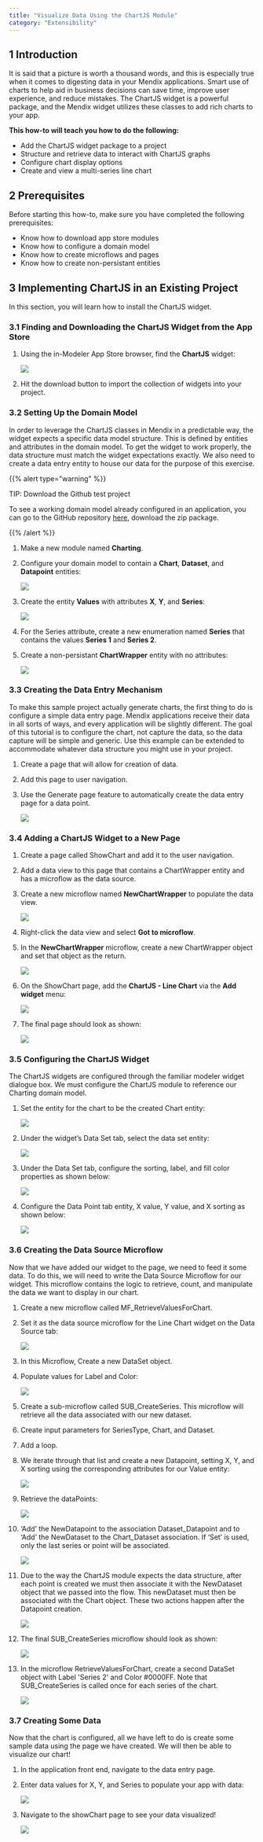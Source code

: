 ```yaml
---
title: "Visualize Data Using the ChartJS Module"
category: "Extensibility"
---
```


## 1 Introduction

It is said that a picture is worth a thousand words, and this is especially true when it comes to digesting data in your Mendix applications.  Smart use of charts to help aid in business decisions can save time, improve user experience, and reduce mistakes.  The ChartJS widget is a powerful package, and the Mendix widget utilizes these classes to add rich charts to your app.

**This how-to will teach you how to do the following:**

* Add the ChartJS widget package to a project
* Structure and retrieve data to interact with ChartJS graphs
* Configure chart display options
* Create  and view a multi-series line chart

## 2 Prerequisites

Before starting this how-to, make sure you have completed the following prerequisites:

*   Know how to download app store modules
*   Know how to configure a domain model
*   Know how to create microflows and pages
*   Know how to create non-persistant entities

## 3 Implementing ChartJS in an Existing Project

In this section, you will learn how to install the ChartJS widget.

### 3.1 Finding and Downloading the ChartJS Widget from the App Store

1.  Using the in-Modeler App Store browser, find the **ChartJS** widget:

    ![](attachments/19202962/19398991.png)
    
2.  Hit the download button to import the collection of widgets into your project.

### 3.2 Setting Up the Domain Model

In order to leverage the ChartJS classes in Mendix in a predictable way, the widget expects a specific data model structure.  This is defined by entities and attributes in the domain model.  To get the widget to work properly, the data structure must match the widget expectations exactly.   We also need to create a data entry entity to house our data for the purpose of this exercise.

{{% alert type="warning" %}}

TIP: Download the Github test project

To see a working domain model already configured in an application, you can go to the GitHub repository [here](https://github.com/mendix/ChartJS), download the zip package.

{{% /alert %}}

1.  Make a new module named **Charting**.
2.  Configure your domain model to contain a **Chart**, **Dataset**, and **Datapoint** entities:

    ![](attachments/19202962/19398992.png)
    
3.  Create the entity **Values** with attributes **X**, **Y**, and **Series**:

    ![](attachments/19202962/19398994.png)
    
4.  For the Series attribute, create a new enumeration named **Series** that contains the values **Series 1** and **Series 2**.
5.  Create a non-persistant **ChartWrapper** entity with no attributes:

    ![](attachments/19202962/19398997.png)

### 3.3 Creating the Data Entry Mechanism

To make this sample project actually generate charts, the first thing to do is configure a simple data entry page.  Mendix applications receive their data in all sorts of ways, and every application will be slightly different.  The goal of this tutorial is to configure the chart, not capture the data, so the data capture will be simple and generic.  Use this example can be extended to accommodate whatever data structure you might use in your project.

1.  Create a page that will allow for creation of data. 
2.  Add this page to user navigation.
3.  Use the Generate page feature to automatically create the data entry page for a data point.

    ![](attachments/19202962/19398995.png)

### 3.4 Adding a ChartJS Widget to a New Page

1.  Create a page called ShowChart and add it to the user navigation.
2.  Add a data view to this page that contains a ChartWrapper entity and has a microflow as the data source.
3.  Create a new microflow named **NewChartWrapper** to populate the data view.    

    ![](attachments/19202962/19398998.png)

4. Right-click the data view and select **Got to microflow**.
5. In the **NewChartWrapper** microflow, create a new ChartWrapper object and set that object as the return.

    ![](attachments/19202962/19398999.png)
    
6.  On the ShowChart page, add the **ChartJS - Line Chart** via the **Add widget** menu:

    ![](attachments/19202962/19398996.png)
    
7.  The final page should look as shown:

    ![](attachments/19202962/19399000.png)

### 3.5 Configuring the ChartJS Widget

The ChartJS widgets are configured through the familiar modeler widget dialogue box.  We must configure the ChartJS module to reference our Charting domain model.

1.  Set the entity for the chart to be the created Chart entity:

    ![](attachments/19202962/19399001.png)
    
2.  Under the widget’s Data Set tab, select the data set entity:

    ![](attachments/19202962/19399002.png)
    
3.  Under the Data Set tab, configure the sorting, label, and fill color properties as shown below:

    ![](attachments/19202962/19399003.png)

4.  Configure the Data Point tab entity, X value, Y value, and X sorting as shown below:

    ![](attachments/19202962/19399004.png)

### 3.6 Creating the Data Source Microflow

Now that we have added our widget to the page, we need to feed it some data.  To do this, we will need to write the Data Source Microflow for our widget.  This microflow contains the logic to retrieve, count, and manipulate the data we want to display in our chart.  

1.  Create a new microflow called MF_RetrieveValuesForChart.
2.  Set it as the data source microflow for the Line Chart widget on the Data Source tab:

    ![](attachments/19202962/19399005.png)
    
3.  In this Microflow, Create a new DataSet object.
4.  Populate values for Label and Color:

    ![](attachments/19202962/19399006.png)
    
5.  Create a sub-microflow called SUB_CreateSeries.  This microflow will retrieve all the data associated with our new dataset.
6.  Create input parameters for SeriesType, Chart, and Dataset.
7.  Add a loop.
8.  We iterate through that list and create a new Datapoint, setting X, Y, and X sorting using the corresponding attributes for our Value entity:

    ![](attachments/19202962/19399009.png)
    
9.  Retrieve the dataPoints:

    ![](attachments/19202962/19399008.png)
    
10. ‘Add’ the NewDatapoint to the association Dataset_Datapoint and to ‘Add’ the NewDataset to the Chart_Dataset association.  If ‘Set’ is used, only the last series or point will be associated.
    
    ![](attachments/19202962/19399011.png)

11. Due to the way the ChartJS module expects the data structure, after each point is created we must then associate it with the NewDataset object that we passed into the flow.  This newDataset must then be associated with the Chart object.  These two actions happen after the Datapoint creation.
    
    ![](attachments/19202962/19399010.png)

12. The final SUB_CreateSeries microflow should look as shown:

    ![](attachments/19202962/19399007.png)
    
13. In the microflow RetrieveValuesForChart, create a second DataSet object with Label 'Series 2' and Color #0000FF. Note that SUB_CreateSeries is called once for each series of the chart.

    ![](attachments/19202962/19399012.png)

### 3.7 Creating Some Data

Now that the chart is configured, all we have left to do is create some sample data using the page we have created.  We will then be able to visualize our chart!

1.  In the application front end, navigate to the data entry page.
2.  Enter data values for X, Y, and Series to populate your app with data:

    ![](attachments/19202962/19399015.png)
    
3.  Navigate to the showChart page to see your data visualized!

    ![](attachments/19202962/19399014.png)
